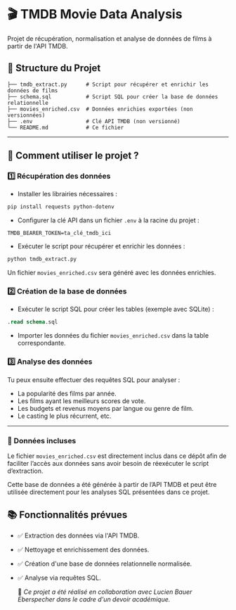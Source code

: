 # 🎬 TMDB Movie Data Analysis

Projet de récupération, normalisation et analyse de données de films à partir de l'API TMDB.

## 📂 Structure du Projet

```
├── tmdb_extract.py      # Script pour récupérer et enrichir les données de films  
├── schema.sql           # Script SQL pour créer la base de données relationnelle  
├── movies_enriched.csv  # Données enrichies exportées (non versionnées)  
├── .env                 # Clé API TMDB (non versionné)  
└── README.md            # Ce fichier  
```

---

## 🚀 Comment utiliser le projet ?

### 1️⃣ Récupération des données

- Installer les librairies nécessaires :

```bash
pip install requests python-dotenv
```

- Configurer la clé API dans un fichier `.env` à la racine du projet :

```env
TMDB_BEARER_TOKEN=ta_clé_tmdb_ici
```

- Exécuter le script pour récupérer et enrichir les données :

```bash
python tmdb_extract.py
```

Un fichier `movies_enriched.csv` sera généré avec les données enrichies.

### 2️⃣ Création de la base de données

- Exécuter le script SQL pour créer les tables (exemple avec SQLite) :

```sql
.read schema.sql
```

- Importer les données du fichier `movies_enriched.csv` dans la table correspondante.

### 3️⃣ Analyse des données

Tu peux ensuite effectuer des requêtes SQL pour analyser :
- La popularité des films par année.
- Les films ayant les meilleurs scores de vote.
- Les budgets et revenus moyens par langue ou genre de film.
- Le casting le plus récurrent, etc.

---
### 📂 Données incluses

Le fichier `movies_enriched.csv` est directement inclus dans ce dépôt afin de faciliter l’accès aux données sans avoir besoin de réexécuter le script d’extraction.  

Cette base de données a été générée à partir de l’API TMDB et peut être utilisée directement pour les analyses SQL présentées dans ce projet.

## 📚 Fonctionnalités prévues

- ✅ Extraction des données via l'API TMDB.  
- ✅ Nettoyage et enrichissement des données.  
- ✅ Création d'une base de données relationnelle normalisée.  
- ✅ Analyse via requêtes SQL.

  📖 *Ce projet a été réalisé en collaboration avec Lucien Bauer Eberspecher dans le cadre d'un devoir académique.*
